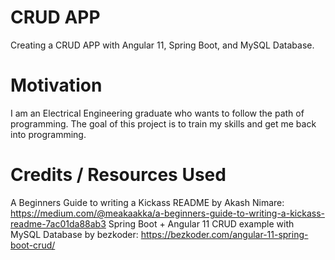 # CRUD APP
Creating a CRUD APP with Angular 11, Spring Boot, and MySQL Database.

# Motivation
I am an Electrical Engineering graduate who wants to follow the path of programming. The goal of this project is to train my skills and get me back into programming.

# Credits / Resources Used
A Beginners Guide to writing a Kickass README by Akash Nimare: https://medium.com/@meakaakka/a-beginners-guide-to-writing-a-kickass-readme-7ac01da88ab3
Spring Boot + Angular 11 CRUD example with MySQL Database by bezkoder: https://bezkoder.com/angular-11-spring-boot-crud/
